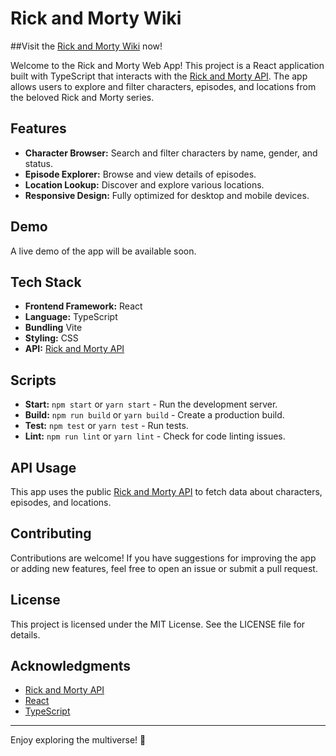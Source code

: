 # Rick and Morty Wiki

##Visit the [Rick and Morty Wiki](https://rick-and-morty-wiki-orcin.vercel.app) now!

Welcome to the Rick and Morty Web App! This project is a React application built with TypeScript that interacts with the [Rick and Morty API](https://rickandmortyapi.com/). The app allows users to explore and filter characters, episodes, and locations from the beloved Rick and Morty series.

## Features

- **Character Browser:** Search and filter characters by name, gender, and status.
- **Episode Explorer:** Browse and view details of episodes.
- **Location Lookup:** Discover and explore various locations.
- **Responsive Design:** Fully optimized for desktop and mobile devices.

## Demo

A live demo of the app will be available soon.

## Tech Stack

- **Frontend Framework:** React
- **Language:** TypeScript
- **Bundling** Vite
- **Styling:** CSS
- **API:** [Rick and Morty API](https://rickandmortyapi.com)

## Scripts

- **Start:** `npm start` or `yarn start` - Run the development server.
- **Build:** `npm run build` or `yarn build` - Create a production build.
- **Test:** `npm test` or `yarn test` - Run tests.
- **Lint:** `npm run lint` or `yarn lint` - Check for code linting issues.

## API Usage

This app uses the public [Rick and Morty API](https://rickandmortyapi.com) to fetch data about characters, episodes, and locations. 

## Contributing

Contributions are welcome! If you have suggestions for improving the app or adding new features, feel free to open an issue or submit a pull request.

## License

This project is licensed under the MIT License. See the LICENSE file for details.

## Acknowledgments

- [Rick and Morty API](https://rickandmortyapi.com/)
- [React](https://reactjs.org/)
- [TypeScript](https://www.typescriptlang.org/)

---

Enjoy exploring the multiverse! 🚀
